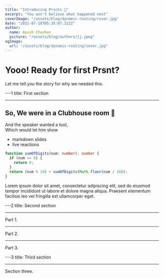 ```yaml
---
title: "Introducing Prsnts 🎉"
excerpt: "You won't believe what happened next"
coverImage: "/assets/blog/dynamic-routing/cover.jpg"
date: "2021-07-18T05:35:07.322Z"
author:
  name: Ayush Chauhan
  picture: "/assets/blog/authors/jj.jpeg"
ogImage:
  url: "/assets/blog/dynamic-routing/cover.jpg"
---
```


# Yooo! Ready for first Prsnt?
  
Let me tell you the story for why we needed this.


---1
title: First section

---

## So, We were in a Clubhouse room 👋

And the speaker wanted a tool,   
Which would let him show   
* markdown slides
* live reactions

```ts twoslash
function sumOfDigits(num: number): number {
  if (num == 0) {
    return 0;
  }
  return (num % 10) + sumOfDigits(Math.floor(num / 10));
}
```

Lorem ipsum dolor sit amet, consectetur adipiscing elit, sed do eiusmod tempor incididunt ut labore et dolore magna aliqua. Praesent elementum facilisis leo vel fringilla est ullamcorper eget. 


---2
title: Second section

---

Part 1.

---


Part 2.

---

Part 3.

---3
title: Third section

---

Section three.
